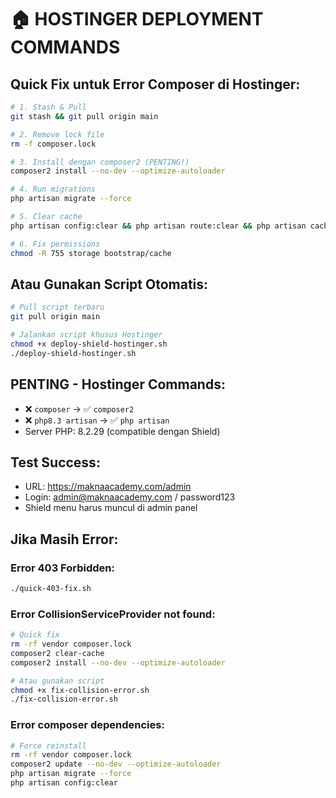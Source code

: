 # 🏠 HOSTINGER DEPLOYMENT COMMANDS

## Quick Fix untuk Error Composer di Hostinger:

```bash
# 1. Stash & Pull
git stash && git pull origin main

# 2. Remove lock file
rm -f composer.lock

# 3. Install dengan composer2 (PENTING!)
composer2 install --no-dev --optimize-autoloader

# 4. Run migrations
php artisan migrate --force

# 5. Clear cache
php artisan config:clear && php artisan route:clear && php artisan cache:clear

# 6. Fix permissions
chmod -R 755 storage bootstrap/cache
```

## Atau Gunakan Script Otomatis:

```bash
# Pull script terbaru
git pull origin main

# Jalankan script khusus Hostinger
chmod +x deploy-shield-hostinger.sh
./deploy-shield-hostinger.sh
```

## PENTING - Hostinger Commands:

-   ❌ `composer` → ✅ `composer2`
-   ❌ `php8.3 artisan` → ✅ `php artisan`
-   Server PHP: 8.2.29 (compatible dengan Shield)

## Test Success:

-   URL: https://maknaacademy.com/admin
-   Login: admin@maknaacademy.com / password123
-   Shield menu harus muncul di admin panel

## Jika Masih Error:

### Error 403 Forbidden:
```bash
./quick-403-fix.sh
```

### Error CollisionServiceProvider not found:
```bash
# Quick fix
rm -rf vendor composer.lock
composer2 clear-cache
composer2 install --no-dev --optimize-autoloader

# Atau gunakan script
chmod +x fix-collision-error.sh
./fix-collision-error.sh
```

### Error composer dependencies:
```bash
# Force reinstall
rm -rf vendor composer.lock
composer2 update --no-dev --optimize-autoloader
php artisan migrate --force
php artisan config:clear
```
